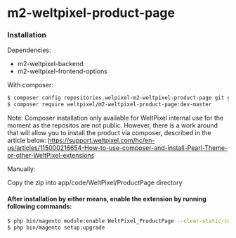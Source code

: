 # m2-weltpixel-product-page

### Installation

Dependencies:
 - m2-weltpixel-backend
 - m2-weltpixel-frontend-options

With composer:

```sh
$ composer config repositories.welpixel-m2-weltpixel-product-page git git@github.com:rusdragos/m2-weltpixel-product-page.git
$ composer require weltpixel/m2-weltpixel-product-page:dev-master
```
Note: Composer installation only available for WeltPixel internal use for the moment as the repositos are not public. However, there is a work around that will allow you to install the product via composer, described in the article below: https://support.weltpixel.com/hc/en-us/articles/115000216654-How-to-use-composer-and-install-Pearl-Theme-or-other-WeltPixel-extensions


Manually:

Copy the zip into app/code/WeltPixel/ProductPage directory


#### After installation by either means, enable the extension by running following commands:

```sh
$ php bin/magento module:enable WeltPixel_ProductPage --clear-static-content
$ php bin/magento setup:upgrade
```
